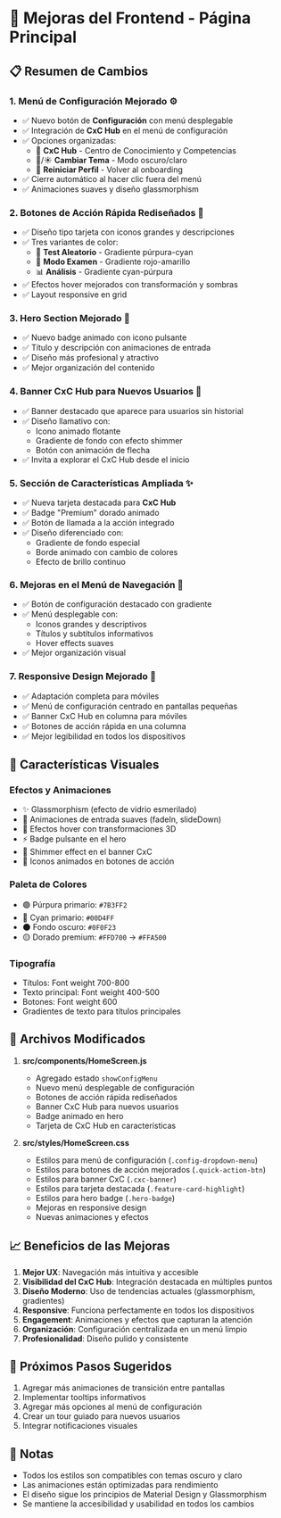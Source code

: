 # 🎨 Mejoras del Frontend - Página Principal

## 📋 Resumen de Cambios

### 1. **Menú de Configuración Mejorado** ⚙️
- ✅ Nuevo botón de **Configuración** con menú desplegable
- ✅ Integración de **CxC Hub** en el menú de configuración
- ✅ Opciones organizadas:
  - 🏢 **CxC Hub** - Centro de Conocimiento y Competencias
  - 🌙/☀️ **Cambiar Tema** - Modo oscuro/claro
  - 🔄 **Reiniciar Perfil** - Volver al onboarding
- ✅ Cierre automático al hacer clic fuera del menú
- ✅ Animaciones suaves y diseño glassmorphism

### 2. **Botones de Acción Rápida Rediseñados** 🚀
- ✅ Diseño tipo tarjeta con iconos grandes y descripciones
- ✅ Tres variantes de color:
  - 🎲 **Test Aleatorio** - Gradiente púrpura-cyan
  - 🎯 **Modo Examen** - Gradiente rojo-amarillo
  - 📊 **Análisis** - Gradiente cyan-púrpura
- ✅ Efectos hover mejorados con transformación y sombras
- ✅ Layout responsive en grid

### 3. **Hero Section Mejorado** 🎯
- ✅ Nuevo badge animado con icono pulsante
- ✅ Título y descripción con animaciones de entrada
- ✅ Diseño más profesional y atractivo
- ✅ Mejor organización del contenido

### 4. **Banner CxC Hub para Nuevos Usuarios** 🏢
- ✅ Banner destacado que aparece para usuarios sin historial
- ✅ Diseño llamativo con:
  - Icono animado flotante
  - Gradiente de fondo con efecto shimmer
  - Botón con animación de flecha
- ✅ Invita a explorar el CxC Hub desde el inicio

### 5. **Sección de Características Ampliada** ✨
- ✅ Nueva tarjeta destacada para **CxC Hub**
- ✅ Badge "Premium" dorado animado
- ✅ Botón de llamada a la acción integrado
- ✅ Diseño diferenciado con:
  - Gradiente de fondo especial
  - Borde animado con cambio de colores
  - Efecto de brillo continuo

### 6. **Mejoras en el Menú de Navegación** 🧭
- ✅ Botón de configuración destacado con gradiente
- ✅ Menú desplegable con:
  - Iconos grandes y descriptivos
  - Títulos y subtítulos informativos
  - Hover effects suaves
- ✅ Mejor organización visual

### 7. **Responsive Design Mejorado** 📱
- ✅ Adaptación completa para móviles
- ✅ Menú de configuración centrado en pantallas pequeñas
- ✅ Banner CxC Hub en columna para móviles
- ✅ Botones de acción rápida en una columna
- ✅ Mejor legibilidad en todos los dispositivos

## 🎨 Características Visuales

### Efectos y Animaciones
- ✨ Glassmorphism (efecto de vidrio esmerilado)
- 🌊 Animaciones de entrada suaves (fadeIn, slideDown)
- 💫 Efectos hover con transformaciones 3D
- ⚡ Badge pulsante en el hero
- 🌟 Shimmer effect en el banner CxC
- 🎯 Iconos animados en botones de acción

### Paleta de Colores
- 🟣 Púrpura primario: `#7B3FF2`
- 🔵 Cyan primario: `#00D4FF`
- 🌑 Fondo oscuro: `#0F0F23`
- 🟡 Dorado premium: `#FFD700` → `#FFA500`

### Tipografía
- Títulos: Font weight 700-800
- Texto principal: Font weight 400-500
- Botones: Font weight 600
- Gradientes de texto para títulos principales

## 🔧 Archivos Modificados

1. **src/components/HomeScreen.js**
   - Agregado estado `showConfigMenu`
   - Nuevo menú desplegable de configuración
   - Botones de acción rápida rediseñados
   - Banner CxC Hub para nuevos usuarios
   - Badge animado en hero
   - Tarjeta de CxC Hub en características

2. **src/styles/HomeScreen.css**
   - Estilos para menú de configuración (`.config-dropdown-menu`)
   - Estilos para botones de acción mejorados (`.quick-action-btn`)
   - Estilos para banner CxC (`.cxc-banner`)
   - Estilos para tarjeta destacada (`.feature-card-highlight`)
   - Estilos para hero badge (`.hero-badge`)
   - Mejoras en responsive design
   - Nuevas animaciones y efectos

## 📈 Beneficios de las Mejoras

1. **Mejor UX**: Navegación más intuitiva y accesible
2. **Visibilidad del CxC Hub**: Integración destacada en múltiples puntos
3. **Diseño Moderno**: Uso de tendencias actuales (glassmorphism, gradientes)
4. **Responsive**: Funciona perfectamente en todos los dispositivos
5. **Engagement**: Animaciones y efectos que capturan la atención
6. **Organización**: Configuración centralizada en un menú limpio
7. **Profesionalidad**: Diseño pulido y consistente

## 🚀 Próximos Pasos Sugeridos

1. Agregar más animaciones de transición entre pantallas
2. Implementar tooltips informativos
3. Agregar más opciones al menú de configuración
4. Crear un tour guiado para nuevos usuarios
5. Integrar notificaciones visuales

## 📝 Notas

- Todos los estilos son compatibles con temas oscuro y claro
- Las animaciones están optimizadas para rendimiento
- El diseño sigue los principios de Material Design y Glassmorphism
- Se mantiene la accesibilidad y usabilidad en todos los cambios

